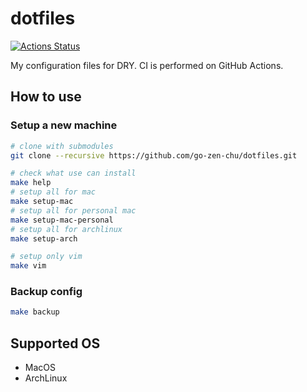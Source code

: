 # dotfiles

[![Actions Status](https://github.com/go-zen-chu/dotfiles/workflows/CI/badge.svg)](https://github.com/go-zen-chu/dotfiles/actions)

My configuration files for DRY. CI is performed on GitHub Actions.

## How to use

### Setup a new machine

```bash
# clone with submodules
git clone --recursive https://github.com/go-zen-chu/dotfiles.git

# check what use can install
make help
# setup all for mac
make setup-mac
# setup all for personal mac
make setup-mac-personal
# setup all for archlinux
make setup-arch

# setup only vim
make vim
```

### Backup config

```bash
make backup
```

## Supported OS

- MacOS
- ArchLinux

